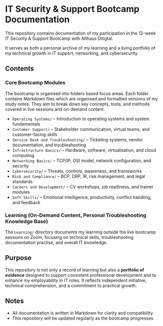 # IT Security & Support Bootcamp Documentation

This repository contains documentation of my participation in the 12-week IT Security & Support Bootcamp with Althaus Ditigtal.

It serves as both a personal archive of my learning and a living portfolio of my technical growth in IT support, networking, and cybersecurity.

## Contents

### Core Bootcamp Modules

The bootcamp is organised into folders based focus areas. Each folder contains Markdown files which are organised and formatted versions of my study notes. They aim to break down key concepts, tools, and methods covered in live sessions and on-demand content.

- `Operating Systems/` – Introduction to operating systems and system fundamentals  
- `Customer Support/` – Stakeholder communication, virtual teams, and customer-facing skills  
- `Service Desk and Troubleshooting/` – Ticketing systems, vendor documentation, and troubleshooting  
- `Infrastructure Basics/` – Hardware, software, virtualisation, and cloud computing  
- `Networking Basics/` – TCP/IP, OSI model, network configuration, and security  
- `Cybersecurity/` – Threats, controls, awareness, and frameworks  
- `Risk and Compliance/` – BCP, DRP, IR, risk management, and legal standards  
- `Careers and Development/` – CV workshops, job readiness, and trainer modules  
- `Soft Skills/` – Emotional intelligence, productivity, conflict handling, and feedback  

### Learning (On-Demand Content, Personal Troubleshooting Knowledge Base)

The `Learning/` directory documents my learning outside the live bootcamp sessions on Zoom, focusing on technical skills, troubleshooting documentation practise, and overall IT knowledge.


## Purpose

This repository is not only a record of learning but also a **portfolio of evidence** designed to support consistent professional development and to enhance my employability in IT roles. It reflects independent initiative, technical comprehension, and a commitment to practical growth.


## Notes

- All documentation is written in Markdown for clarity and compatibility.
- This repository will be updated regularly as the bootcamp progresses.

